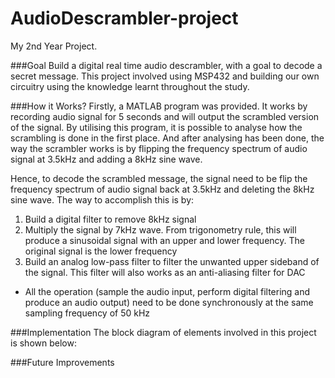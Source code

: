 # AudioDescrambler-project
My 2nd Year Project.

###Goal
Build a digital real time audio descrambler, with a goal to decode a secret message. This project involved using MSP432 and building our own circuitry using the knowledge learnt throughout the study.

###How it Works?
Firstly, a MATLAB program was provided. It works by recording audio signal for 5 seconds and will output the scrambled version of the signal.
By utilising this program, it is possible to analyse how the scrambling is done in the first place. And after analysing has been done, the way the scrambler works is by flipping the frequency spectrum of audio signal at 3.5kHz and adding a 8kHz sine wave. 

Hence, to decode the scrambled message, the signal need to be flip the frequency spectrum of audio signal back at 3.5kHz and deleting the 8kHz sine wave.
The way to accomplish this is by:
1) Build a digital filter to remove 8kHz signal
2) Multiply the signal by 7kHz wave. 
   From trigonometry rule, this will produce a sinusoidal signal with an upper and lower frequency. The original signal is the lower frequency
3) Build an analog low-pass filter to filter the unwanted upper sideband of the signal. This filter will also works as an anti-aliasing filter for DAC

* All the operation (sample the audio input, perform digital filtering and produce an audio output) need to be done synchronously at the same sampling frequency of 50 kHz

###Implementation
The block diagram of elements involved in this project is shown below:







<!-- ###What Have I Learnt?
Analog Electronics
- Building an understanding of analog filter, learning different type of responses of 
- Know how DAC works and how to implement it using R2R DAC
- Building a transistor amplifier using Darlington configuration and get to know LM386 audio amplifier
Digital Circuits 
- Understand how digital filter works, and how it is implemented in code.
- Know different types of filter, IIR and FIR
- The benefit of SOS or biquad method in implementing a high order filter 
Microcontroller Programming (MSP432)
- Learn how to utilise the ADC functionality in MSP432
- Understand the basics of clock in MSP432 and how to use them
- Implementing circuilar buffer 
*Challenge: All this needs to be done synchronously 
--!>

###Future Improvements
